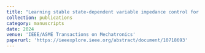```yaml
---
title: "Learning stable state-dependent variable impedance control for compliant manipulation"
collection: publications
category: manuscripts
date: 2024
venue: 'IEEE/ASME Transactions on Mechatronics'
paperurl: 'https://ieeexplore.ieee.org/abstract/document/10718693'
---
```

